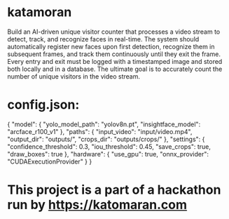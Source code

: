 # katamoran


 
Build an AI-driven unique visitor counter that processes a video stream to detect, track, and recognize faces in real-time. The system should automatically register new faces upon first detection, recognize them in subsequent frames, and track them continuously until they exit the frame. Every entry and exit must be logged with a timestamped image and stored both locally and in a database. The ultimate goal is to accurately count the number of unique visitors in the video stream.




# config.json:

{
  "model": {
    "yolo_model_path": "yolov8n.pt",
    "insightface_model": "arcface_r100_v1"
  },
  "paths": {
    "input_video": "input/video.mp4",
    "output_dir": "outputs/",
    "crops_dir": "outputs/crops/"
  },
  "settings": {
    "confidence_threshold": 0.3,
    "iou_threshold": 0.45,
    "save_crops": true,
    "draw_boxes": true
  },
  "hardware": {
    "use_gpu": true,
    "onnx_provider": "CUDAExecutionProvider"
  }
}

























# This project is a part of a hackathon run by https://katomaran.com 
